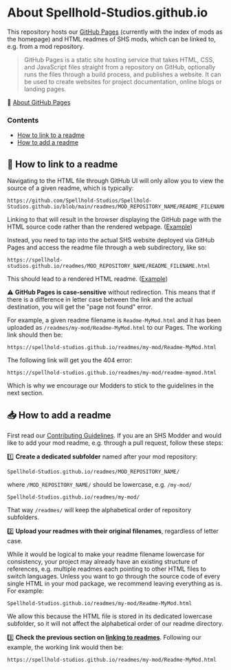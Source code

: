 # About Spellhold-Studios.github.io
This repository hosts our [GitHub Pages](https://spellhold-studios.github.io/) (currently with the index of mods as the homepage) and HTML readmes of SHS mods, which can be linked to, e.g. from a mod repository.

> GitHub Pages is a static site hosting service that takes HTML, CSS, and JavaScript files straight from a repository on GitHub, optionally runs the files through a build process, and publishes a website. It can be used to create websites for project documentation, online blogs or landing pages.

:link: [About GitHub Pages](https://docs.github.com/en/pages/getting-started-with-github-pages/about-github-pages)

### Contents

- [How to link to a readme](#thinking-how-to-link-to-a-readme)
- [How to add a readme](#inbox_tray-how-to-add-a-readme)

## :thinking: How to link to a readme

Navigating to the HTML file through GitHub UI will only allow you to view the source of a given readme, which is typically:

```
https://github.com/Spellhold-Studios/Spellhold-Studios.github.io/blob/main/readmes/MOD_REPOSITORY_NAME/README_FILENAME.html
```

Linking to that will result in the browser displaying the GitHub page with the HTML source code rather than the rendered webpage. ([Example](https://github.com/Spellhold-Studios/Spellhold-Studios.github.io/blob/main/readmes/template-gwendolyne/mymod-readme-english.html))

Instead, you need to tap into the actual SHS website deployed via GitHub Pages and access the readme file through a web subdirectory, like so:

```
https://spellhold-studios.github.io/readmes/MOD_REPOSITORY_NAME/README_FILENAME.html
```

This should lead to a rendered HTML readme. ([Example](https://spellhold-studios.github.io/readmes/template-gwendolyne/mymod-readme-english.html))

:warning: **GitHub Pages is case-sensitive** without redirection. This means that if there is a difference in letter case between the link and the actual destination, you will get the "page not found" error.

For example, a given readme filename is `Readme-MyMod.html` and it has been uploaded as `/readmes/my-mod/Readme-MyMod.html` to our Pages. The working link should then be:

```
https://spellhold-studios.github.io/readmes/my-mod/Readme-MyMod.html
```

The following link will get you the 404 error:

```
https://spellhold-studios.github.io/readmes/my-mod/readme-mymod.html
```

Which is why we encourage our Modders to stick to the guidelines in the next section.

## :inbox_tray: How to add a readme

First read our [Contributing Guidelines](https://github.com/Spellhold-Studios/.github/blob/main/CONTRIBUTING.md). If you are an SHS Modder and would like to add your mod readme, e.g. through a pull request, follow these steps:

:one: **Create a dedicated subfolder** named after your mod repository:
   
`Spellhold-Studios.github.io/readmes/MOD_REPOSITORY_NAME/`
   
where `/MOD_REPOSITORY_NAME/` should be lowercase, e.g. `/my-mod/`

`Spellhold-Studios.github.io/readmes/my-mod/`

That way `/readmes/` will keep the alphabetical order of repository subfolders.

:two: **Upload your readmes with their original filenames**, regardless of letter case.

While it would be logical to make your readme filename lowercase for consistency, your project may already have an existing structure of references, e.g. multiple readmes each pointing to other HTML files to switch languages. Unless you want to go through the source code of every single HTML in your mod package, we recommend leaving everything as is. For example:

`Spellhold-Studios.github.io/readmes/my-mod/Readme-MyMod.html`
   
We allow this because the HTML file is stored in its dedicated lowercase subfolder, so it will not affect the alphabetical order of our readme directory.

:three: **Check the previous section on [linking to readmes](#thinking-how-to-link-to-a-readme)**. Following our example, the working link would then be:

```
https://spellhold-studios.github.io/readmes/my-mod/Readme-MyMod.html
```
